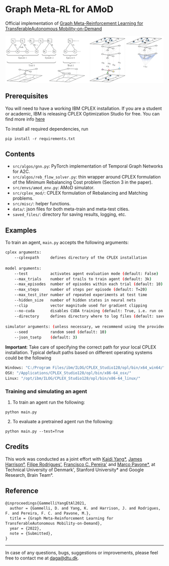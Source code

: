 # Graph Meta-RL for AMoD
Official implementation of [Graph Meta-Reinforcement Learning for TransferableAutonomous Mobility-on-Demand](https://arxiv.org/abs/2202.07147)

<img align="center" src="images/readme_figure.png" width="700"/></td> <br/>

## Prerequisites

You will need to have a working IBM CPLEX installation. If you are a student or academic, IBM is releasing CPLEX Optimization Studio for free. You can find more info [here](https://community.ibm.com/community/user/datascience/blogs/xavier-nodet1/2020/07/09/cplex-free-for-students)

To install all required dependencies, run
```
pip install -r requirements.txt
```

## Contents

* `src/algos/gnn.py`: PyTorch implementation of Temporal Graph Networks for A2C.
* `src/algos/reb_flow_solver.py`: thin wrapper around CPLEX formulation of the Minimum Rebalancing Cost problem (Section 3 in the paper).
* `src/envs/amod_env.py`: AMoD simulator.
* `src/cplex_mod/`: CPLEX formulation of Rebalancing and Matching problems.
* `src/misc/`: helper functions.
* `data/`: json files for both meta-train and meta-test cities.
* `saved_files/`: directory for saving results, logging, etc.

## Examples

To train an agent, `main.py` accepts the following arguments:
```bash
cplex arguments:
    --cplexpath     defines directory of the CPLEX installation
    
model arguments:
    --test          activates agent evaluation mode (default: False)
    --max_trials    number of trails to train agent (default: 3k)
    --max_episodes  number of episodes within each trial (default: 10)
    --max_steps     number of steps per episode (default: T=20)
    --max_test_iter number of repeated experiments at test time
    --hidden_size   number of hidden states in neural nets
    --clip          vector magnitude used for gradient clipping
    --no-cuda       disables CUDA training (default: True, i.e. run on CPU)
    --directory     defines directory where to log files (default: saved_files)
    
simulator arguments: (unless necessary, we recommend using the provided ones)
    --seed          random seed (default: 10)
    --json_tsetp    (default: 3)
```

**Important**: Take care of specifying the correct path for your local CPLEX installation. Typical default paths based on different operating systems could be the following
```bash
Windows: "C:/Program Files/ibm/ILOG/CPLEX_Studio128/opl/bin/x64_win64/"
OSX: "/Applications/CPLEX_Studio128/opl/bin/x86-64_osx/"
Linux: "/opt/ibm/ILOG/CPLEX_Studio128/opl/bin/x86-64_linux/"
```
### Training and simulating an agent

1. To train an agent run the following:
```
python main.py
```

2. To evaluate a pretrained agent run the following:
```
python main.py --test=True
```

## Credits
This work was conducted as a joint effort with [Kaidi Yang*](https://sites.google.com/site/kdyang1990/), [James Harrison°](https://stanford.edu/~jh2/), [Filipe Rodrigues'](http://fprodrigues.com/), [Francisco C. Pereira'](http://camara.scripts.mit.edu/home/) and [Marco Pavone*](https://web.stanford.edu/~pavone/), at Technical University of Denmark', Stanford University* and Google Research, Brain Team°. 

## Reference
```
@inproceedings{GammelliYangEtAl2021,
  author = {Gammelli, D. and Yang, K. and Harrison, J. and Rodrigues, F. and Pereira, F. C. and Pavone, M.},
  title = {Graph Meta-Reinforcement Learning for TransferableAutonomous Mobility-on-Demand},
  year = {2022},
  note = {Submitted},
}
```

----------
In case of any questions, bugs, suggestions or improvements, please feel free to contact me at daga@dtu.dk.